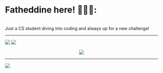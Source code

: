 # Fatheddine here! 👨🏻‍💻:
<br>Just a CS student diving into coding and always up for a new challenge!

---
![](https://github-readme-stats.vercel.app/api?username=fatheddine-bicane&theme=dark&hide_border=false&include_all_commits=true&count_private=false)
![](https://github-readme-streak-stats.herokuapp.com/?user=fatheddine-bicane&theme=dark&hide_border=false)<br/>
<p align="center">
  <img src="https://github-readme-stats.vercel.app/api/top-langs/?username=fatheddine-bicane&theme=dark&hide_border=false" />
</p>




---
[![](https://visitcount.itsvg.in/api?id=fatheddine-bicane&icon=10&color=13)](https://visitcount.itsvg.in)

<!-- Proudly created with GPRM ( https://gprm.itsvg.in ) -->
